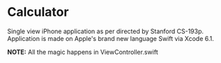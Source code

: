 # Calculator

Single view iPhone application as per directed by Stanford CS-193p. Application is made on Apple's brand new language Swift via Xcode 6.1.

**NOTE:** All the magic happens in ViewController.swift
